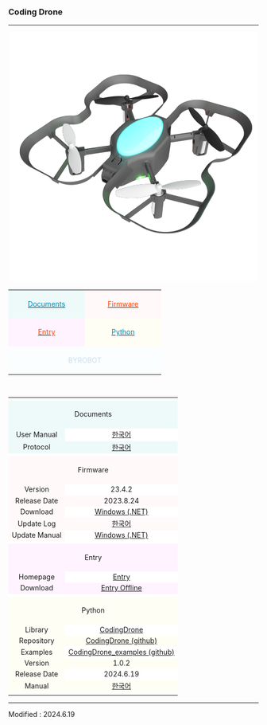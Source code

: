 ### Coding Drone

---

<!-------------------------------------------------------------------------------------------------------

    2020.4.2

    각 index.md 파일 변경 시 사소한 링크 수정이나 펌웨어 업데이트 등은 직접 수정해도 상관없으나

    디자인 변경, 테이블 구조 변경 등의 작업을 하게 되는 경우, nightly.md 파일에서 먼저 작업을 할 것.

    git에 올려 화면이 정상적으로 표시되는지를 확인하고, index.md 파일을 변경하는 것을 권장함

-------------------------------------------------------------------------------------------------------->

<style>

    td.documents { background: #EEFAFA !important; }
    td.firmware  { background: #FFF9FA !important; }
    td.driver    { background: #F7FFF7 !important; }
    td.entry     { background: #FEF3FE !important; }
    td.python    { background: #FFFEF5 !important; }
    td.rust      { background: #FEF8EA !important; }
    td.issues    { background: #FAFEFE !important; }
    td.byrobot   { background: #FAFEFE !important; }
    td.white     { background: #FFFFFF !important; }
    td.space     { background: #FFFFFF !important; }

    span.odd       { color: #0489B1; }
    span.even      { color: #FF4000; }
    span.byrobot   { color: #CCDDEE; }

</style>

<div align="center">
    <img src="/assets/images/products/byrobot_drone_8.png" alt="coding_drone">
    <table style="padding: 0px 0px 0px 0px;">
        <tr>
            <td width="140" class="documents"><div align="center">&nbsp;<br><a href="#Documents"><span class="odd">Documents</span></a><br>&nbsp;</div></td>
            <td width="140" class="firmware"><div align="center">&nbsp;<br><a href="#Firmware"><span class="even">Firmware</span></a><br>&nbsp;</div></td>
        </tr>
        <tr>
            <td width="140" class="entry"><div align="center">&nbsp;<br><a href="#Entry"><span class="even">Entry</span></a><br>&nbsp;</div></td>
            <td width="140" class="python"><div align="center">&nbsp;<br><a href="#Python"><span class="odd">Python</span></a><br>&nbsp;</div></td>
        </tr>
        <tr>
            <td width="140" class="byrobot" colspan="3"><div align="center">&nbsp;<br><span class="byrobot">BYROBOT</span><br>&nbsp;</div></td>
        </tr>
    </table>
    <br>
    <table> 
        <!-- Documents -->
        <tr><td colspan="3" class="space"></td></tr>
        <tr>
            <td colspan="3" class="documents"><div align="center"><a name="Documents"></a>&nbsp;<br>Documents<br>&nbsp;</div></td>
        </tr>
        <tr>
            <td class="documents"><div align="center">User Manual</div></td>
            <td colspan="2" class="white"><div align="center"><a href="/documents/kr/products/coding_drone/manual/user/">한국어</a></div></td>
        </tr>
        <tr>
            <td class="documents"><div align="center">Protocol</div></td>
            <td colspan="2" class="documents"><div align="center"><a href="/documents/kr/products/coding_drone/protocol/" target="_blank">한국어</a></div></td>
        </tr>
        <!-- Firmware -->
        <tr><td colspan="3" class="space"></td></tr>
        <tr>
            <td colspan="3" class="firmware"><div align="center"><a name="Firmware"></a>&nbsp;<br>Firmware<br>&nbsp;</div></td>
        </tr>
        <tr>
            <td class="firmware"><div align="center">Version</div></td>
            <td colspan="2" class="white"><div align="center">23.4.2</div></td>
        </tr>
        <tr>
            <td class="firmware"><div align="center">Release Date</div></td>
            <td colspan="2" class="firmware"><div align="center">2023.8.24</div></td>
        </tr>
        <tr>
            <td class="firmware"><div align="center">Download</div></td>
            <td colspan="2" class="white"><div align="center">
                <a href="https://drive.byrobot.co.kr/d/s/v4sPNw5EblETyYVmiwdcFT51cP2rZjx8/OLRBCCvnkkJEsZ-M2IvpTdudzGrr863R-RLRAh2AbuQo" target="_blank">Windows (.NET)</a><br>
                <!--<a href="https://drive.google.com/file/d/1jAjTFP5vV-TTkje84rUCLWgV5X48szv3/view?usp=sharing" target="_blank">Windows</a><br>-->
            </div></td>
        </tr>
        <tr>
            <td class="firmware"><div align="center">Update Log</div></td>
            <td colspan="2" class="firmware"><div align="center"><a href="/documents/kr/products/coding_drone/log/updates/firmware/">한국어</a></div></td>
        </tr>
        <tr>
            <td class="firmware"><div align="center">Update Manual</div></td>
            <td colspan="2" class="white">
                <div align="center">
                    <a href="/documents/kr/products/coding_drone/manual/update/drone4autoupdaterlight/">Windows (.NET)</a><br>
                    <!--<a href="/documents/kr/products/coding_drone/manual/update/drone_4_updater_windows/">Windows</a><br>-->
                </div>
            </td>
        </tr>
        <!-- Entry -->
        <tr><td colspan="3" class="space"></td></tr>
        <tr>
            <td colspan="3" class="entry"><div align="center"><a name="Entry"></a>&nbsp;<br>Entry<br>&nbsp;</div></td>
        </tr>
        <tr>
            <td class="entry"><div align="center">Homepage</div></td>
            <td colspan="2" class="white"><div align="center"><a href="https://playentry.org/" target="_blank">Entry</a></div></td>
        </tr>
        <tr>
            <td class="entry"><div align="center">Download</div></td>
            <td colspan="2" class="entry"><div align="center"><a href="https://playentry.org/#!/offlineEditor" target="_blank">Entry Offline</a></div></td>
        </tr>
        <!-- Python -->
        <tr><td colspan="3" class="space"></td></tr>
        <tr>
            <td colspan="3" class="python"><div align="center"><a name="Python"></a>&nbsp;<br>Python<br>&nbsp;</div></td>
        </tr>
        <tr>
            <td class="python"><div align="center">Library</div></td>
            <td colspan="2" class="white"><div align="center"><a href="https://pypi.org/project/CodingDrone/" target="_blank">CodingDrone</a></div></td>
        </tr>
        <tr>
            <td class="python"><div align="center">Repository</div></td>
            <td colspan="2" class="python"><div align="center"><a href="https://github.com/AluxDrone/CodingDrone" target="_blank">CodingDrone (github)</a></div></td>
        </tr>
        <tr>
            <td class="python"><div align="center">Examples</div></td>
            <td colspan="2" class="white"><div align="center"><a href="https://github.com/AluxDrone/CodingDrone_example" target="_blank">CodingDrone_examples (github)</a></div></td>
        </tr>
        <tr>
            <td class="python"><div align="center">Version</div></td>
            <td colspan="2" class="python"><div align="center">1.0.2</div></td>
        </tr>
        <tr>
            <td class="python"><div align="center">Release Date</div></td>
            <td colspan="2" class="white"><div align="center">2024.6.19</div></td>
        </tr>
        <tr>
            <td class="python"><div align="center">Manual</div></td>
            <td colspan="2" class="python"><div align="center"><a href="/documents/kr/products/coding_drone/library/python/coding_drone/">한국어</a></div></td>
        </tr>
        <tr><td colspan="3" class="space"></td></tr>
    </table>
</div>

---

Modified : 2024.6.19
